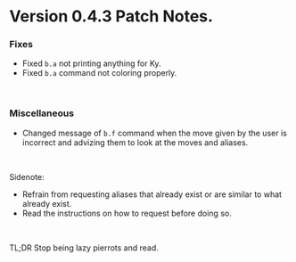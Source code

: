 # Version 0.4.3 Patch Notes.

### Fixes
 - Fixed `b.a` not printing anything for Ky.
 - Fixed `b.a` command not coloring properly.

&#x200B;

### Miscellaneous
 - Changed message of `b.f` command when the move given by the user is incorrect and advizing them to look at the moves and aliases.

&#x200B;

Sidenote: 
 - Refrain from requesting aliases that already exist or are similar to what already exist.
 - Read the instructions on how to request before doing so.

&#x200B;
&#x200B;

TL;DR Stop being lazy pierrots and read.